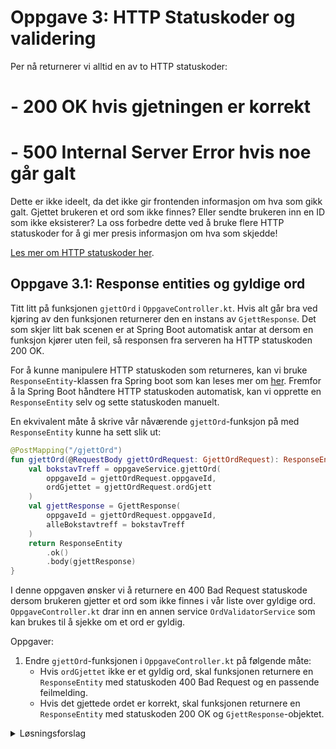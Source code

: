 # Oppgave 3: HTTP Statuskoder og validering

Per nå returnerer vi alltid en av to HTTP statuskoder:
# - 200 OK hvis gjetningen er korrekt
# - 500 Internal Server Error hvis noe går galt

Dette er ikke ideelt, da det ikke gir frontenden informasjon om hva som gikk galt. 
Gjettet brukeren et ord som ikke finnes? Eller sendte brukeren inn en ID som ikke eksisterer?
La oss forbedre dette ved å bruke flere HTTP statuskoder for å gi mer presis informasjon om hva som skjedde!

[Les mer om HTTP statuskoder her](https://developer.mozilla.org/en-US/docs/Web/HTTP/Status).

## Oppgave 3.1: Response entities og gyldige ord
Titt litt på funksjonen `gjettOrd` i `OppgaveController.kt`.
Hvis alt går bra ved kjøring av den funksjonen returnerer den en instans av `GjettResponse`. 
Det som skjer litt bak scenen er at Spring Boot automatisk antar at dersom en funksjon kjører uten feil, så responsen fra serveren ha HTTP statuskoden 200 OK.

For å kunne manipulere HTTP statuskoden som returneres, kan vi bruke `ResponseEntity`-klassen fra Spring boot som kan leses mer om [her](https://docs.spring.io/spring-framework/reference/web/webmvc/mvc-controller/ann-methods/responseentity.html).
Fremfor å la Spring Boot håndtere HTTP statuskoden automatisk, kan vi opprette en `ResponseEntity` selv og sette statuskoden manuelt.

En ekvivalent måte å skrive vår nåværende `gjettOrd`-funksjon på med `ResponseEntity` kunne ha sett slik ut:

```kotlin
@PostMapping("/gjettOrd")
fun gjettOrd(@RequestBody gjettOrdRequest: GjettOrdRequest): ResponseEntity<*> {
    val bokstavTreff = oppgaveService.gjettOrd(
        oppgaveId = gjettOrdRequest.oppgaveId,
        ordGjettet = gjettOrdRequest.ordGjett
    )
    val gjettResponse = GjettResponse(
        oppgaveId = gjettOrdRequest.oppgaveId,
        alleBokstavtreff = bokstavTreff
    )
    return ResponseEntity
        .ok()
        .body(gjettResponse)
}
```

I denne oppgaven ønsker vi å returnere en 400 Bad Request statuskode dersom brukeren gjetter et ord som ikke finnes i vår liste over gyldige ord.
`OppgaveController.kt` drar inn en annen service `OrdValidatorService` som kan brukes til å sjekke om et ord er gyldig.

Oppgaver:
1. Endre `gjettOrd`-funksjonen i `OppgaveController.kt` på følgende måte: 
   - Hvis `ordGjettet` ikke er et gyldig ord, skal funksjonen returnere en `ResponseEntity` med statuskoden 400 Bad Request og en passende feilmelding.
   - Hvis det gjettede ordet er korrekt, skal funksjonen returnere en `ResponseEntity` med statuskoden 200 OK og `GjettResponse`-objektet.

<details>
<summary> Løsningsforslag </summary>

```kotlin
@PostMapping("/gjettOrd")
fun gjettOrd(@RequestBody gjettOrdRequest: GjettOrdRequest): ResponseEntity<*> {
    val gjettetOrd = gjettOrdRequest.ordGjett
    val oppgaveId = gjettOrdRequest.oppgaveId
    val erGjettetOrdGyldig = ordValidatorService.isValid(gjettetOrd)
    if (!erGjettetOrdGyldig) {
        return ResponseEntity
            .badRequest()
            .body("Ordet '${gjettetOrd}' er ikke i ordlista.")
    }
    val bokstavTreff = oppgaveService.gjettOrd(
        oppgaveId = gjettOrdRequest.oppgaveId,
        ordGjettet = gjettOrdRequest.ordGjett
    )
    val gjettResponse = GjettResponse(
        oppgaveId = gjettOrdRequest.oppgaveId,
        alleBokstavtreff = bokstavTreff
    )
    return ResponseEntity
        .ok()
        .body(gjettResponse)
}
```
</details>

